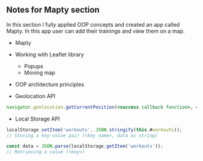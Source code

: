 ## Notes for Mapty section

In this section I fully applied OOP concepts and created an app called Mapty.
In this app user can add their trainings and view them on a map.

- Mapty

- Working with Leaflet library
  - Popups
  - Moving map
- OOP architecture principles
- Geolocation API

```jsx
navigator.geolocation.getCurrentPosition(<success callback function>, <error callback function>);
```

- Local Storage API

```jsx
localStorage.setItem('workouts', JSON.stringify(this.#workouts));
// Storing a key-value pair (<key name>, data as string)

const data = JSON.parse(localStorage.getItem('workouts'));
// Retrieving a value (<key>)
```
